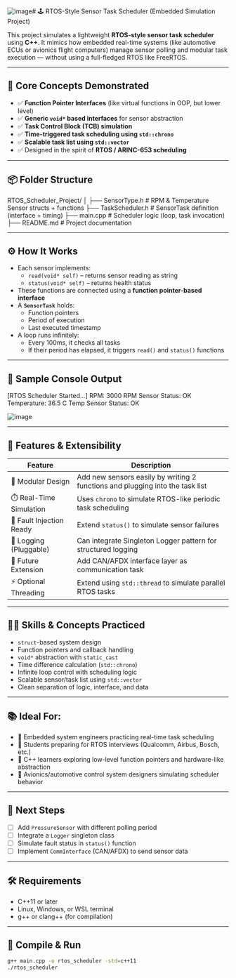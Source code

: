 ![image](https://github.com/user-attachments/assets/4f87d6e6-2281-4f22-8c8c-38b5ed0bc6d2)# 🕹️ RTOS-Style Sensor Task Scheduler (Embedded Simulation Project)

This project simulates a lightweight **RTOS-style sensor task scheduler** using **C++**. It mimics how embedded real-time systems (like automotive ECUs or avionics flight computers) manage sensor polling and modular task execution — without using a full-fledged RTOS like FreeRTOS.

---

## 🧠 Core Concepts Demonstrated

- ✅ **Function Pointer Interfaces** (like virtual functions in OOP, but lower level)
- ✅ **Generic `void*` based interfaces** for sensor abstraction
- ✅ **Task Control Block (TCB) simulation**
- ✅ **Time-triggered task scheduling using `std::chrono`**
- ✅ **Scalable task list using `std::vector`**
- ✅ Designed in the spirit of **RTOS / ARINC-653 scheduling**

---

## 📦 Folder Structure

RTOS_Scheduler_Project/
│
├── SensorType.h # RPM & Temperature Sensor structs + functions
├── TaskScheduler.h # SensorTask definition (interface + timing)
├── main.cpp # Scheduler logic (loop, task invocation)
├── README.md # Project documentation



---

## ⚙️ How It Works

- Each sensor implements:
  - `read(void* self)` – returns sensor reading as string
  - `status(void* self)` – returns health status
- These functions are connected using a **function pointer-based interface**
- A **`SensorTask`** holds:
  - Function pointers
  - Period of execution
  - Last executed timestamp
- A loop runs infinitely:
  - Every 100ms, it checks all tasks
  - If their period has elapsed, it triggers `read()` and `status()` functions

---

## 🔁 Sample Console Output

[RTOS Scheduler Started...]
RPM: 3000
RPM Sensor Status: OK
Temperature: 36.5 C
Temp Sensor Status: OK


![image](https://github.com/user-attachments/assets/3e93ce9d-28c5-4f66-846f-0a6f5bac8297)



---

## 🚀 Features & Extensibility

| Feature              | Description |
|----------------------|-------------|
| 🎯 Modular Design     | Add new sensors easily by writing 2 functions and plugging into the task list |
| ⏱️ Real-Time Simulation | Uses `chrono` to simulate RTOS-like periodic task scheduling |
| 🧪 Fault Injection Ready | Extend `status()` to simulate sensor failures |
| 📓 Logging (Pluggable)  | Can integrate Singleton Logger pattern for structured logging |
| 🔌 Future Extension     | Add CAN/AFDX interface layer as communication task |
| ⚡ Optional Threading   | Extend using `std::thread` to simulate parallel RTOS tasks |

---

## 👨‍💻 Skills & Concepts Practiced

- `struct`-based system design
- Function pointers and callback handling
- `void*` abstraction with `static_cast`
- Time difference calculation (`std::chrono`)
- Infinite loop control with scheduling logic
- Scalable sensor/task list using `std::vector`
- Clean separation of logic, interface, and data

---

## 📚 Ideal For:

- 🔧 Embedded system engineers practicing real-time task scheduling
- 🧠 Students preparing for RTOS interviews (Qualcomm, Airbus, Bosch, etc.)
- 🧪 C++ learners exploring low-level function pointers and hardware-like abstraction
- 🛫 Avionics/automotive control system designers simulating scheduler behavior

---

## 📌 Next Steps

- [ ] Add `PressureSensor` with different polling period
- [ ] Integrate a `Logger` singleton class
- [ ] Simulate fault status in `status()` function
- [ ] Implement `CommInterface` (CAN/AFDX) to send sensor data

---

## 🛠️ Requirements

- C++11 or later
- Linux, Windows, or WSL terminal
- g++ or clang++ (for compilation)

---

## 🧪 Compile & Run

```bash
g++ main.cpp -o rtos_scheduler -std=c++11
./rtos_scheduler

